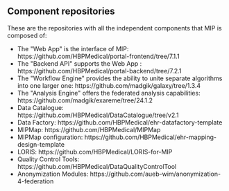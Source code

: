 ## Component repositories

These are the repositories with all the independent components that MIP is composed of:
<ul>
	<li>The "Web App" is the interface of MIP: https://github.com/HBPMedical/portal-frontend/tree/7.1.1 </li>
	<li>The "Backend API" supports the Web App : https://github.com/HBPMedical/portal-backend/tree/7.2.1 </li>
	<li>The "Workflow Engine" provides the ability to unite separate algorithms into one larger one: https://github.com/madgik/galaxy/tree/1.3.4 </li>
	<li>The "Analysis Engine" offers the federated analysis capabilities: https://github.com/madgik/exareme/tree/24.1.2 </li>
	<li>Data Catalogue: https://github.com/HBPMedical/DataCatalogue/tree/v2.1 </li>
	<li>Data Factory: https://github.com/HBPMedical/ehr-datafactory-template </li>
	<li>MIPMap: https://github.com/HBPMedical/MIPMap </li>
	<li>MIPMap configuration: https://github.com/HBPMedical/ehr-mapping-design-template </li>
	<li>LORIS: https://github.com/HBPMedical/LORIS-for-MIP </li>
	<li>Quality Control Tools: https://github.com/HBPMedical/DataQualityControlTool </li>
	<li>Anonymization Modules: https://github.com/aueb-wim/anonymization-4-federation </li>
</ul>

